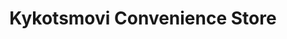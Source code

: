 ---
title: "Kykotsmovi Convenience Store"
url: /kykotsmovi/kykotsmovi-convenience-store/
shop: Lebensmittel
---